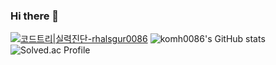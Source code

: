 ### Hi there 👋

<!--
**komh0086/komh0086** is a ✨ _special_ ✨ repository because its `README.md` (this file) appears on your GitHub profile.

Here are some ideas to get you started:

- 🔭 I’m currently working on ...
- 🌱 I’m currently learning ...
- 👯 I’m looking to collaborate on ...
- 🤔 I’m looking for help with ...
- 💬 Ask me about ...
- 📫 How to reach me: ...
- 😄 Pronouns: ...
- ⚡ Fun fact: ...
-->


[![코드트리|실력진단-rhalsgur0086](https://banner.codetree.ai/v1/banner/rhalsgur0086)](https://www.codetree.ai/profiles/rhalsgur0086)
![komh0086's GitHub stats](https://github-readme-stats.vercel.app/api?username=komh0086&show_icons=true&theme=radical)
![Solved.ac Profile](http://mazassumnida.wtf/api/v2/generate_badge?boj=rhalsgur0086)  
